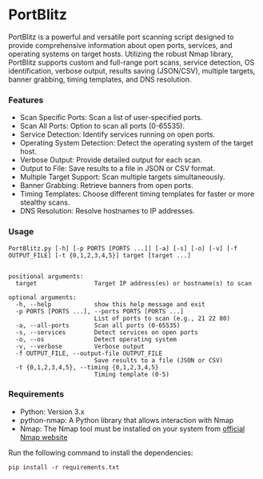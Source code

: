 # PortBlitz

PortBlitz is a powerful and versatile port scanning script designed to provide comprehensive information about open ports, services, and operating systems on target hosts. Utilizing the robust Nmap library, PortBlitz supports custom and full-range port scans, service detection, OS identification, verbose output, results saving (JSON/CSV), multiple targets, banner grabbing, timing templates, and DNS resolution.
### Features

* Scan Specific Ports: Scan a list of user-specified ports.
* Scan All Ports: Option to scan all ports (0-65535).
* Service Detection: Identify services running on open ports.
* Operating System Detection: Detect the operating system of the target host.
* Verbose Output: Provide detailed output for each scan.
* Output to File: Save results to a file in JSON or CSV format.
* Multiple Target Support: Scan multiple targets simultaneously.
* Banner Grabbing: Retrieve banners from open ports.
* Timing Templates: Choose different timing templates for faster or more stealthy scans.
* DNS Resolution: Resolve hostnames to IP addresses.

### Usage
```
PortBlitz.py [-h] [-p PORTS [PORTS ...]] [-a] [-s] [-o] [-v] [-f OUTPUT_FILE] [-t {0,1,2,3,4,5}] target [target ...]


positional arguments:
  target                Target IP address(es) or hostname(s) to scan

optional arguments:
  -h, --help            show this help message and exit
  -p PORTS [PORTS ...], --ports PORTS [PORTS ...]
                        List of ports to scan (e.g., 21 22 80)
  -a, --all-ports       Scan all ports (0-65535)
  -s, --services        Detect services on open ports
  -o, --os              Detect operating system
  -v, --verbose         Verbose output
  -f OUTPUT_FILE, --output-file OUTPUT_FILE
                        Save results to a file (JSON or CSV)
  -t {0,1,2,3,4,5}, --timing {0,1,2,3,4,5}
                        Timing template (0-5)

```

### Requirements
* Python: Version 3.x
* python-nmap: A Python library that allows interaction with Nmap
* Nmap: The Nmap tool must be installed on your system from [official Nmap website](https://nmap.org/download)

Run the following command to install the dependencies:
```
pip install -r requirements.txt
```

